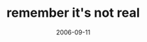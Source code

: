 ---
layout: base.njk
title : 'remember it&#39;s not real' 
view_title : 'remember it&#39;s not real' 
year : '2006' 
date : '2006-09-11' 
img_file : '/drawing/rememberitsnotreal.png' 
html_file : 'rememberitsnotreal' 
next_html : 'cantseemtosleepthesedys.html' 
year_order : '243' 
permalink : "title/{{html_file}}.html"
---